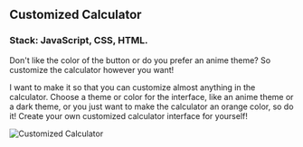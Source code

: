 ## Customized Calculator

### Stack: JavaScript, CSS, HTML.



Don't like the color of the button or do you prefer an anime theme?
So customize the calculator however you want!

I want to make it so that you can customize almost anything in the calculator.
Choose a theme or color for the interface, like an anime theme or a dark theme, or you just want to make the calculator an orange color, so do it!
Create your own customized calculator interface for yourself!

![Customized Calculator](https://github.com/vladosdc/Customized-Calculator/assets/60854964/17421cb3-760f-42c3-b3ce-1bc4f8c67c04)